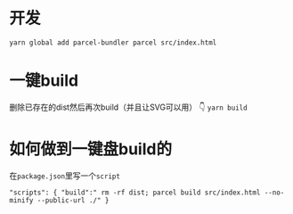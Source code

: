 # 开发
``yarn global add parcel-bundler
  parcel src/index.html
``
# 一键build
删除已存在的dist然后再次build（并且让SVG可以用）
👇
``
yarn build
``
# 如何做到一键盘build的
在`package.json`里写一个`script`

``"scripts": {
    "build":" rm -rf dist; parcel build src/index.html --no-minify --public-url ./"
  }
``
